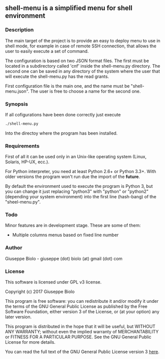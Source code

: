 ## shell-menu is a simplified menu for shell environment


### Description

The main target of the project is to provide an easy to deploy menu to use in
shell mode, for example in case of remote SSH connection, that allows the user
to easily execute a set of command.

The configuration is based on two JSON format files. The first must be located
in a subdirectory called 'cnf' inside the shell-menu.py directory.
The second one can be saved in any directory of the system where the user that
will execute the shell-menu.py has the read grants.

First configuration file is the main one, and the name must be "shell-menu.json".
The user is free to choose a name for the second one.


### Synopsis

If all cofigurations have been done correctly just execute

```markdown
./shell-menu.py
```

Into the directoy where the program has been installed.


### Requirements

First of all it can be used only in an Unix-like operating system
(Linux, Solaris, HP-UX, ecc.).

For Python interpreter, you need at least Python 2.6+ or Python 3.3+. With
older versions the program won't run due the import of the __future__.

By default the environment used to execute the program is Python 3, but you can
change it just replacing "python3" with "python" or "python2" (depending your system
environment) into the first line (hash-bang) of the "sheel-menu.py".


### Todo

Minor features are in development stage. These are some of them:
- Multiple columns menus based on fixed line number


### Author

Giuseppe Biolo - giuseppe (dot) biolo (at) gmail (dot) com


### License

This software is licensed under GPL v3 license.

Copyright (c) 2017 Giuseppe Biolo

This program is free software: you can redistribute it and/or modify
it under the terms of the GNU General Public License as published by
the Free Software Foundation, either version 3 of the License, or
(at your option) any later version.

This program is distributed in the hope that it will be useful,
but WITHOUT ANY WARRANTY; without even the implied warranty of
MERCHANTABILITY or FITNESS FOR A PARTICULAR PURPOSE.  See the
GNU General Public License for more details.

You can read the full text of the GNU General Public License version 3
[here](http://www.gnu.org/licenses/).
